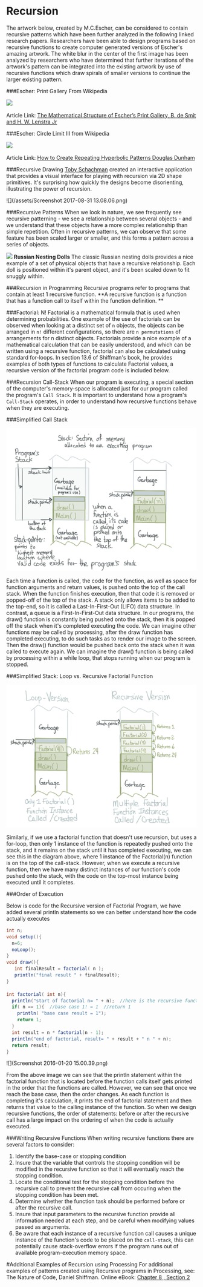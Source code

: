 # Recursion

The artwork below, created by M.C.Escher, can be considered to contain recursive patterns which have been further analyzed in the following linked research papers. Researchers have been able to design programs based on recursive functions to create computer generated versions of Escher's amazing artwork.  The white blur in the center of the first image has been analyzed by researchers who have determined that further iterations of the artwork's pattern can be integrated into the existing artwork by use of recursive functions which draw spirals of smaller versions to continue the larger existing pattern. 

###Escher:  Print Gallery From Wikipedia

![](https://upload.wikimedia.org/wikipedia/en/0/02/Print_Gallery_by_M._C._Escher.jpg)

 Article Link: [The Mathematical Structure of Escher’s Print Gallery, B. de Smit and H. W. Lenstra Jr](http://www.ams.org/notices/200304/fea-escher.pdf) 
 		 
###Escher: Circle Limit III from Wikipedia	
 		 
 ![](https://upload.wikimedia.org/wikipedia/en/5/55/Escher_Circle_Limit_III.jpg)		 
 		 
 Article Link:  [How to Create Repeating Hyperbolic Patterns Douglas Dunham](https://www.d.umn.edu/~ddunham/eccad09.pdf)
 
###Recursive Drawing
[Toby Schachman](http://tobyschachman.com/) created an interactive application that provides a visual interface for playing with recursion via 2D shape primitives. It's surprising how quickly the designs become disorienting, illustrating the power of recursion.   

![](/assets/Screenshot 2017-08-31 13.08.06.png)

###Recursive Patterns
When we look in nature, we see frequently see recursive patterning - we see a relationship between several objects - and we understand that these objects have a more complex relationship than simple repetition.  Often in recursive patterns, we can observe that some feature has been scaled larger or smaller, and this forms a pattern across a series of objects. 


![](https://upload.wikimedia.org/wikipedia/commons/thumb/4/41/Floral_matryoshka_set_2_smallest_doll_nested.JPG/320px-Floral_matryoshka_set_2_smallest_doll_nested.JPG) 
**Russian Nesting Dolls**
The classic Russian nesting dolls provides a nice example of a set of physical objects that have a recursive relationship.  Each doll is positioned within it's parent object, and it's been scaled down to fit snuggly within.  

###Recursion in Programming
Recursive programs refer to programs that contain at least 1 recursive function.  **A recursive function is a function that has a function call to itself within the function definition. **

###Factorial:  N!
Factorial is a mathematical formula that is used when determining probabilities. One example of the use of factorials can be observed when looking at a distinct set of `n` objects, the objects can be arranged in `n!` different configurations, so there are `n permutations` of arrangements for n distinct objects.    Factorials provide a nice example of a mathematical calculation that can be easily understood, and which can be written using a recursive function, factorial can also be calculated using standard for-loops.  In section 13.6 of Shiffman's book, he provides examples of both types of functions to calculate Factorial values, a recursive version of the factorial program code is included below.  

###Recursion Call-Stack
When our program is executing, a special section of the computer's memory-space is allocated just for our program called the program's `Call Stack`.  It is important to understand how a program's `Call-Stack` operates, in order to understand how recursive functions behave when they are executing.

###Simplified Call Stack

![](stack.png)

Each time a function is called, the code for the function, as well as space for function arguments and return values, is pushed onto the top of the call stack.  When the function finishes execution, then that code it is removed or popped-off of the top of the stack.  A stack only allows items to be added to the top-end, so it is called a Last-In-First-Out (LIFO) data structure.  In contrast, a queue is a First-In-First-Out data structure. In our programs, the draw() function is constantly being pushed onto the stack, then it is popped off the stack when it's completed executing the code. We can imagine other functions may be called by processing, after the draw function has completed executing, to do such tasks as to render our image to the screen.  Then the draw() function would be pushed back onto the stack when it was called to execute again.  We can imagine the draw() function is being called by processing within a while loop, that stops running when our program is stopped. 

###Simplified Stack: Loop vs. Recursive Factorial Function

![](recursiveStack.png)

Similarly, if we use a factorial function that doesn't use recursion, but uses a for-loop, then only 1 instance of the function is repeatedly pushed onto the stack, and it remains on the stack until it has completed executing, we can see this in the diagram above, where 1 instance of the Factorial(n) function is on the top of the call-stack.  However, when we execute a recursive function, then we have many distinct instances of our function's code pushed onto the stack, with the code on the top-most instance being executed until it completes.

###Order of Execution

Below is code for the Recursive version of Factorial Program, we have added several println statements so we can better understand how the code actually executes

```java
int n;
void setup(){
  n=6;
  noLoop();
}
void draw(){
   int finalResult = factorial( n );
   println("final result " + finalResult);
}

int factorial( int n){
  println("start of factorial n= " + n);  //here is the recursive function call
  if( n == 1){  //base case 1! = 1  //return 1
    println( "base case result = 1");
    return 1;
  }
  int result = n * factorial(n - 1);
  println("end of factorial, result= " + result + " n " + n);
  return result;
}

```
![](Screenshot 2016-01-20 15.00.39.png)

From the above image we can see that the println statement within the factorial function that is located before the function calls itself gets printed in the order that the functions are called.  However, we can see that once we reach the base case, then the order changes.  As each function is completing it's calculation, it prints the end of factorial statement and then returns that value to the calling instance of the function.  So when we design recursive functions, the order of statements: before or after the recursive call has a large impact on the ordering of when the code is actually executed.

###Writing Recursive Functions
When writing recursive functions there are several factors to consider:
1. Identify the base-case or stopping condition
2. Insure that the variable that controls the stopping condition will be modified in the recursive function so that it will eventually reach the stopping condition.
3. Locate the conditional test for the stopping condition before the recursive call to prevent the recursive call from occuring when the stopping condition has been met.
4. Determine whether the function task should be performed before or after the recursive call. 
5. Insure that input parameters to the recursive function provide all information needed at each step, and be careful when modifying values passed as arguments. 
6. Be aware that each instance of a recursive function call causes a unique instance of the function's code to be placed on the `call-stack`, this can potentially cause stack-overflow errors if the program runs out of available program-execution memory space.



#Additional Examples of Recursion using Processing
For additional examples of patterns created using Recursive programs in Processing, see:  The Nature of Code, Daniel Shiffman.  Online eBook: [Chapter 8 , Section 2](http://natureofcode.com/book/chapter-8-fractals/)

